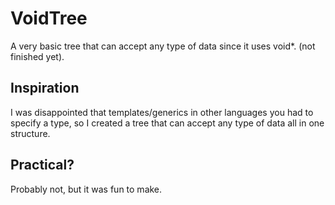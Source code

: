 # VoidTree
A very basic tree that can accept any type of data since it uses void*. (not finished yet).

## Inspiration
I was disappointed that templates/generics in other languages you had to specify a type, so I created a tree that can accept any type of data all in one structure.

## Practical?
Probably not, but it was fun to make.

